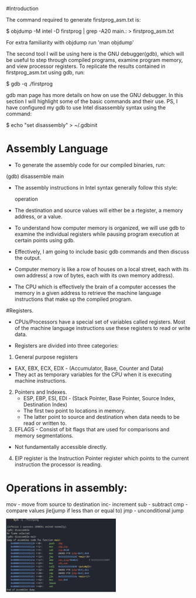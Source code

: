 #Introduction

The command required to generate firstprog_asm.txt is:

$ objdump -M intel -D firstprog | grep -A20 main.: > firstprog_asm.txt

For extra familiarity with objdump run 'man objdump'

The second tool I will be using here is the GNU debugger(gdb), which will be useful to step through compiled programs, examine program memory, and view processor registers. To replicate the results contained in firstprog_asm.txt using gdb, run:

$ gdb -q ./firstprog

gdb man page has more details on how on use the GNU debugger.  In this section I will highlight some of the basic commands and their use. PS, I have configured my gdb to use Intel disassembly syntax using the command:

$ echo "set disassembly" > ~/.gdbinit

# Assembly Language

- To generate the assembly code for our compiled binaries, run:

(gdb) disassemble main

- The assembly instructions in Intel syntax generally  follow this style:

   operation <destination> <source>

- The destination and source values will either be a rtegister, a memory address, or a value.

- To understand how computer memory is organized, we will use gdb  to examine the individual registers while pausing  program execution at certain points using gdb.
- Effectively, I am going to include basic gdb commands and then discuss the output.
- Computer memory is like a row of houses on a local street, each with its own address( a row of bytes, each with its own memory address).
- The CPU which is effectively the brain of a computer accesses the memory in a given address to retrieve the machine language instructions that make up the compiled program.

#Registers.

- CPUs/Processors have a special set of variables called registers. Most of the machine language instructions use these registers to read or write data.

- Registers are divided into three categories:
1. General purpose registers
 - EAX, EBX, ECX, EDX - (Accumulator, Base, Counter and Data)
 - They act as temporary variables for the CPU when it is executing machine instructions.

2. Pointers and Indexes.
   - ESP, EBP, ESI, EDI - (Stack Pointer, Base Pointer, Source Index, Destination Index)
   -  The first two point to locations in memory.
   - The latter point to source and destination when data needs to be read or written to.
3. EFLAGS - Consist of bit flags that are used for comparisons and memory segmentations.
- Not fundamentally accessible directly.

4. EIP register is the Instruction Pointer register which points to the current instruction the processor is reading.


# Operations in assembly:
mov - move from source to destination
inc- increment
sub - subtract
cmp - compare values
jle(jump if less than or equal to)
jmp - unconditional jump

<img src="disassemble.png" alt="terminal screenshot" style="width: 300px; height: 200px;">

































































































































